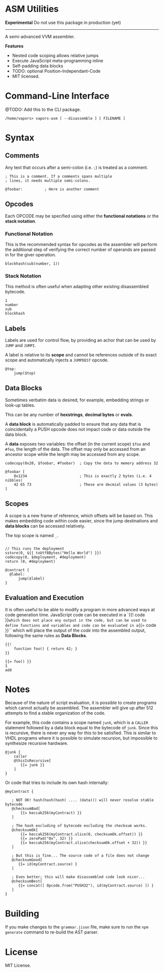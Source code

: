 ASM Utilities
=============

**Experimental** Do not use this package in production (yet)

-----

A semi-advanced VVM assembler.

**Features**

- Nested code scoping allows relative jumps
- Execute JavaScript meta-programming inline
- Self-padding data blocks
- TODO: optional Position-Independant-Code
- MIT licensed.

Command-Line Interface
======================

@TODO: Add this to the CLI package.

```
/home/vapors> vapors-asm [ --disassemble ] [ FILENAME ]
```

Syntax
======

Comments
--------

Any text that occurs after a semi-colon (i.e. `;`) is treated as a comment.

```
; This is a comment. If a comments spans multiple
; lines, it needs multiple semi-colons.

@foobar:          ; Here is another comment
```

Opcodes
-------

Each OPCODE may be specified using either the **functional notations** or
the **stack notation**.

### Functional Notation

This is the recommended syntax for opcodes as the assembler will perform
the additional step of verifying the correct number of operands are passed
in for the giver operation.

```
blockhash(sub(number, 1))
```

### Stack Notation

This method is often useful when adapting other existing disassembled
bytecode.

```
1
number
sub
blockhash
```

Labels
------

Labels are used for control flow, by providing an achor that can be used
by `JUMP` and `JUMPI`.

A label is relative to its **scope** and cannot be references outside of
its exact scope and automatically injects a `JUMPDEST` opcode.

```
@top:
    jump($top)
```

Data Blocks
-----------

Sometimes verbatim data is desired, for example, embedding strings or
look-up tables.

This can be any number of **hexstrings**, **decimal bytes** or **evals**.

A **data block** is automatically padded to ensure that any data that is
coincidentally a PUSH opcode does not impact code or data outside the
data block.

A **data** exposes two variables: the offset (in the current scope) `$foo`
and `#foo`, the length of the data. The offset may only be accessed from an
ancestor scope while the length may be accessed from any scope.

```
codecopy(0x20, $foobar, #foobar)  ; Copy the data to memory address 32

@foobar [
    0x1234                        ; This is exactly 2 bytes (i.e. 4 nibbles)
    42 65 73                      ; These are decmial values (3 bytes)
]
```

Scopes
------

A scope is a new frame of reference, which offsets will be based on. This
makes embedding code within code easier, since the jump destinations and
**data blocks** can be accessed relatively.

The top scope is named `_`.

```

// This runs the deployment
sstore(0, ${{ toUtf8Bytes("Hello World") }})
codecopy(0, $deployment, #deployment)
return (0, #deployment)

@contract {
  @label:
      jump($label)    
}
```

Evaluation and Execution
------------------------

It is often useful to be able to modify a program in more advanced ways
at code generation time. JavaScript code can be executed in a `{{! code }}``
which does not place any output in the code, but can be used to define
functions and variables and code can be evaluated in a ``{{= code }}``
which will place the output of the *code* into the assembled output, following
the same rules as **Data Blocks**.

```
{{!
    function foo() { return 42; }
}}

{{= foo() }}
1
add
```

Notes
=====

Because of the nature of script evaluation, it is possible to create
programs which cannot actually be assembled. The assembler will give
up after 512 attempts to find a stable organization of the code.

For example, this code contains a scope named `junk`, which is a `CALLER`
statement followed by a data block equal to the bytecode of `junk`. Since
this is recursive, there is never any way for this to be satisfied. This is
similar to VHDL programs where it is possible to simulate recursion, but
impossible to synthesize recursive hardware.

```
@junk {
    caller
    @thisIsRecursive[
       {{= junk }}
    ]
}
```

Or code that tries to include its own hash internally:

```
@myContract {

   ; NOT OK! hash(hash(hash( .... (data))) will never resolve stable bytecode
   @checksumBad[
       {{= keccak256(myContract) }}
   ]

   ; The hash excluding of bytecode excluding the checksum works.
   @checksumOk[
       {{= keccak256(myContract.slice(0, checksumOk.offset)) }}
       {{= zeroPad("0x", 32) }}
       {{= keccak256(myContract.slice(checksumOk.offset + 32)) }}
   ]

   ; But this is fine... The source code of a file does not change
   @checksumGood[
      {{= id(myContract.source) }
   ]

   ; Even better; this will make disassembled code look nicer...
   @checksumBest[
      {{= concat([ Opcode.from("PUSH32"), id(myContract.source) ]) }
   ]
}
```

Building
========

If you make changes to the `grammar.jison` file, make sure to run the `npm generate`
command to re-build the AST parser.


License
=======

MIT License.
